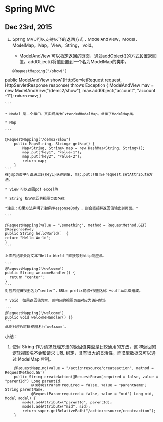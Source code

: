# Spring MVC

## Dec 23rd, 2015

1. Spring MVC可以支持以下的返回方式：ModelAndView，Model， ModelMap，Map，View，String， void。

    * ModelAndView 可以指定返回的页面，通过addObject()的方式设置返回值。addObject()将值设置到一个名为ModelMap的类中。
    
    ```
    @RequestMapping("/show1") 
public ModelAndView show1(HttpServletRequest request, 
           HttpServletResponse response) throws Exception { 
       ModelAndView mav = new ModelAndView("/demo2/show"); 
       mav.addObject("account", "account -1"); 
       return mav; 
   }  
    
    ```
    
    * Model 是一个接口，其实现类为ExtendedModelMap，继承了ModelMap类。
    
    * Map 
    
    ```
    
    @RequestMapping("/demo2/show") 
        public Map<String, String> getMap() { 
            Map<String, String> map = new HashMap<String, String>(); 
            map.put("key1", "value-1"); 
            map.put("key2", "value-2"); 
            return map; 
        }  
    ```
    在jsp页面中可直通过${key1}获得到值, map.put()相当于request.setAttribute方法。
    
    * View 可以返回pdf excel等
    
    * String 指定返回的视图页面名称
    
    *注意：如果方法声明了注解@ResponseBody ，则会直接将返回值输出到页面。*
    
    ```
    
    @RequestMapping(value = "/something", method = RequestMethod.GET) 
    @ResponseBody 
    public String helloWorld()  { 
    return "Hello World"; 
    }  
    ```
    
    上面的结果会将文本"Hello World "直接写到http响应流。
    
    ```
    @RequestMapping("/welcome") 
    public String welcomeHandler() { 
      return "center"; 
    }  
    ```
    对应的逻辑视图名为“center”，URL= prefix前缀+视图名称 +suffix后缀组成。
    
    * void  如果返回值为空，则响应的视图页面对应为访问地址
    
    ```
    @RequestMapping("/welcome") 
    public void welcomeHandler() {}  
    ```
    此例对应的逻辑视图名为"welcome"。
    
小结：
1.  使用 String                         作为请求处理方法的返回值类型是比较通用的方法，这    样返回的逻辑视图名不会和请求 URL 绑定，具有很大的灵活性，而模型数据又可以通过 ModelMap 控制。    

```
	@RequestMapping(value = "/actionresource/createaction", method = RequestMethod.GET)
	public String createAction(@RequestParam(required = false, value = "parentId") Long parentId,
			@RequestParam(required = false, value = "parentName") String parentName, 
			@RequestParam(required = false, value = "mid") Long mid, Model model) {
		model.addAttribute("parentId", parentId);
		model.addAttribute("mid", mid);
		return super.getRelativePath("/actionresource/createaction");
	}
```





    